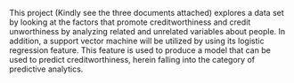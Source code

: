 This project (Kindly see the three documents attached) explores a data set by looking at the factors that promote creditworthiness and 
credit unworthiness by analyzing related and unrelated variables about people. In addition, a 
support vector machine will be utilized by using its logistic regression feature. This feature is 
used to produce a model that can be used to predict creditworthiness, herein falling into the 
category of predictive analytics. 
